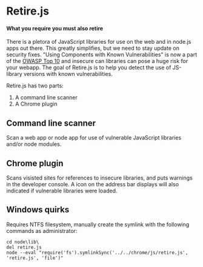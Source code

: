 Retire.js
=========
#### What you require you must also retire

There is a pletora of JavaScript libraries for use on the web and in node.js apps out there. This greatly simplifies,
but we need to stay update on security fixes. "Using Components with Known Vulnerabilities" is now a part of the 
[OWASP Top 10](https://www.owasp.org/index.php/Top_10_2013-A9-Using_Components_with_Known_Vulnerabilities) and insecure
can libraries can pose a huge risk for your webapp. The goal of Retire.js is to help you detect the use of JS-library versions with 
known vulnerabilities.

Retire.js has two parts:

1. A command line scanner
2. A Chrome plugin

Command line scanner
--------------------
Scan a web app or node app for use of vulnerable JavaScript libraries and/or node modules.


Chrome plugin
-------------
Scans visisted sites for references to insecure libraries, and puts warnings in the developer console. A icon on the address bar displays will also indicated if vulnerable libraries were loaded.

Windows quirks
---------------
Requires NTFS filesystem, manually create the symlink with the following commands as administrator:
```
cd node\lib\
del retire.js
node --eval "require('fs').symlinkSync('../../chrome/js/retire.js', 'retire.js', 'file')"

